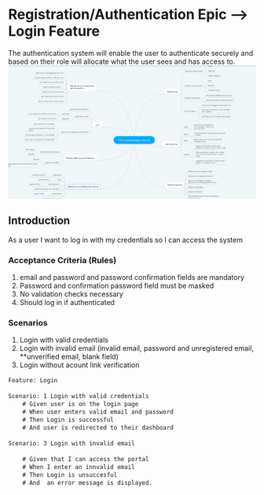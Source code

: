 # Registration/Authentication Epic --> Login Feature
The authentication system will enable the user to authenticate securely and based on their role will allocate what the user sees and has access to.
![Authentication module](../auth.PNG)
<!-- ![Authentication module](../../karate/k01.PNG) -->

## Introduction

As a user 
I want to log in with my credentials 
so I can access the system


### Acceptance Criteria (Rules)

1. email and password and password confirmation fields are mandatory
2. Password and confirmation password field must be masked
3. No validation checks necessary
4. Should log in if authenticated

### Scenarios
1. Login with valid credentials
2. Login with invalid email (invalid email, password and unregistered email, **unverified email, blank field)
3. Login without acount link verification

```gherkin
Feature: Login

Scenario: 1 Login with valid credentials
    # Given user is on the login page
    # When user enters valid email and password
    # Then Login is successful
    # And user is redirected to their dashboard

Scenario: 3 Login with invalid email

    # Given that I can access the portal
    # When I enter an innvalid email
    # Then Login is unsuccesful
    # And  an error message is displayed.

```



